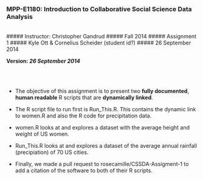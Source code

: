 ### MPP-E1180: Introduction to Collaborative Social Science Data Analysis
<br />
##### Instructor: Christopher Gandrud
##### Fall 2014
##### Assignment 1
##### Kyle Ott & Cornelius Scheider (student id?)
##### 26 September 2014

**Version: *26 September 2014***

<br />
<br />

- The objective of this assignment is to present two **fully documented**, **human readable** R scripts that are **dynamically linked**.

- The R script file to run first is Run_This.R. This contains the dynamic link to women.R and also the R code for precipitation data.

- women.R looks at and explores a dataset with the average height and weight of US women.

- Run_This.R looks at and explores a dataset of the average annual rainfall (precipiation) of 70 US cities.

- Finally, we made a pull request to rosecamille/CSSDA-Assigment-1 to add a citation of the software to both of their R scripts.
